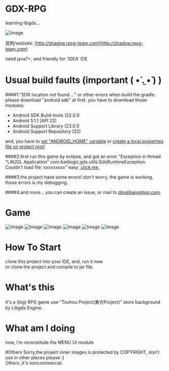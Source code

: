 # GDX-RPG
learning libgdx...

![Image](https://raw.githubusercontent.com/dingjibang/GDX-LAZY-FONT/master/foobar.png)

官网/website:  [http://shadow.rpsg-team.com](http://shadow.rpsg-team.com)<br/>

need java7+, and friendly for 'IDEA' IDE

# Usual build faults (important  ( •́ .̫ •̀ ) )
####1."SDK location not found ..." or other errors when build the gradle.
please download "android sdk" at first. you have to download those modules:
- Android SDK Build-tools (22.0.1)
- Android 5.1.1 (API 22)
- Android Support Library (23.0.1)
- Android Support Repository (22)

and, you have to [set "ANDROID_HOME" variable](https://www.google.com.hk/#newwindow=1&q=how+to+set+ANDROID_HOME) or [create a local.properties file on project root!](http://stackoverflow.com/questions/23983221/importing-gradle-project-android-error)

####2.first run this game by eclipse, and got an error "Exception in thread "LWJGL Application" com.badlogic.gdx.utils.GdxRuntimeException: Couldn't load file: xxxxxxxxx"
easy ,[click me.](http://stackoverflow.com/questions/24879812/libgdx-project-exception-in-thread-lwjgl-application-couldnt-load-file-erro)

####3.the project have some errors!
don't worry, the game is working, those errors is my debugging.

####4.and more...
you can create an issue, or mail to dingjibang@qq.com.

# Game
![Image](https://raw.githubusercontent.com/dingjibang/GDX-RPG/master/android/assets/share/share.png)
![Image](https://raw.githubusercontent.com/dingjibang/GDX-RPG/master/android/assets/share/1.png)
![Image](https://raw.githubusercontent.com/dingjibang/GDX-RPG/master/android/assets/share/2.png)
![Image](https://raw.githubusercontent.com/dingjibang/GDX-RPG/master/android/assets/share/3.png)
![Image](https://raw.githubusercontent.com/dingjibang/GDX-RPG/master/android/assets/share/4.png)
![Image](https://raw.githubusercontent.com/dingjibang/GDX-RPG/master/android/assets/share/5.png)
# How To Start
clone this project into your IDE, and, run it now<br/>
or clone the project and compile to jar file.

# What's this
It's a (big) RPG game use "Touhou Project(東方Project)" store background by Libgdx Engine.

# What am I doing
now, i'm reconstitute the MENU UI module

#Others
Sorry,the project inner images is protected by COPYRIGHT, don't use in other places please :) <br/>
Others ,it's noncommercial.
